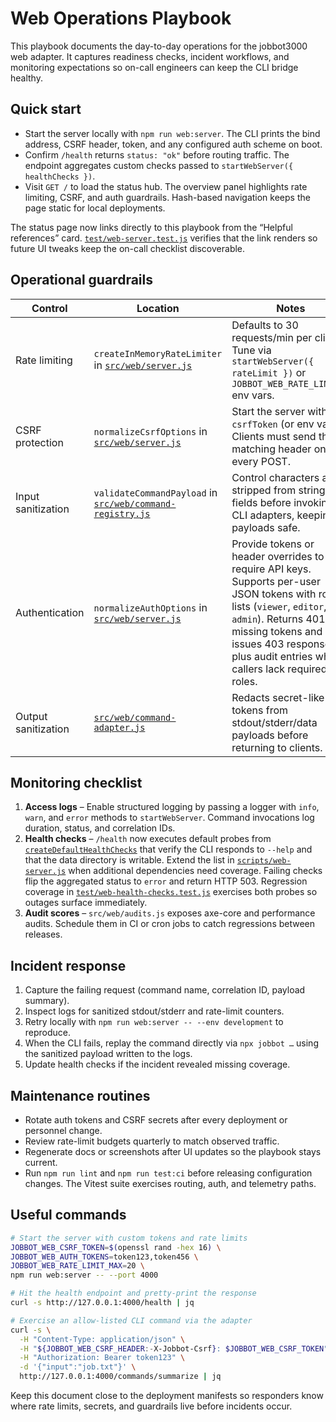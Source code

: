# Web Operations Playbook

This playbook documents the day-to-day operations for the jobbot3000 web
adapter. It captures readiness checks, incident workflows, and monitoring
expectations so on-call engineers can keep the CLI bridge healthy.

## Quick start

- Start the server locally with `npm run web:server`. The CLI prints the bind
  address, CSRF header, token, and any configured auth scheme on boot.
- Confirm `/health` returns `status: "ok"` before routing traffic. The endpoint
  aggregates custom checks passed to `startWebServer({ healthChecks })`.
- Visit `GET /` to load the status hub. The overview panel highlights rate
  limiting, CSRF, and auth guardrails. Hash-based navigation keeps the page
  static for local deployments.

The status page now links directly to this playbook from the “Helpful
references” card. [`test/web-server.test.js`](../test/web-server.test.js)
verifies that the link renders so future UI tweaks keep the on-call checklist
discoverable.

## Operational guardrails

| Control | Location | Notes |
| --- | --- | --- |
| Rate limiting | `createInMemoryRateLimiter` in [`src/web/server.js`](../src/web/server.js) | Defaults to 30 requests/min per client. Tune via `startWebServer({ rateLimit })` or `JOBBOT_WEB_RATE_LIMIT_*` env vars. |
| CSRF protection | `normalizeCsrfOptions` in [`src/web/server.js`](../src/web/server.js) | Start the server with `csrfToken` (or env vars). Clients must send the matching header on every POST. |
| Input sanitization | `validateCommandPayload` in [`src/web/command-registry.js`](../src/web/command-registry.js) | Control characters are stripped from string fields before invoking CLI adapters, keeping payloads safe. |
| Authentication | `normalizeAuthOptions` in [`src/web/server.js`](../src/web/server.js) | Provide tokens or header overrides to require API keys. Supports per-user JSON tokens with role lists (`viewer`, `editor`, `admin`). Returns 401 for missing tokens and issues 403 responses plus audit entries when callers lack required roles. |
| Output sanitization | [`src/web/command-adapter.js`](../src/web/command-adapter.js) | Redacts secret-like tokens from stdout/stderr/data payloads before returning to clients. |

## Monitoring checklist

1. **Access logs** – Enable structured logging by passing a logger with `info`,
   `warn`, and `error` methods to `startWebServer`. Command invocations log
   duration, status, and correlation IDs.
2. **Health checks** – `/health` now executes default probes from
   [`createDefaultHealthChecks`](../src/web/health-checks.js) that verify the
   CLI responds to `--help` and that the data directory is writable. Extend the
   list in [`scripts/web-server.js`](../scripts/web-server.js) when additional
   dependencies need coverage. Failing checks flip the aggregated status to
   `error` and return HTTP 503. Regression coverage in
   [`test/web-health-checks.test.js`](../test/web-health-checks.test.js)
   exercises both probes so outages surface immediately.
3. **Audit scores** – `src/web/audits.js` exposes axe-core and performance
   audits. Schedule them in CI or cron jobs to catch regressions between
   releases.

## Incident response

1. Capture the failing request (command name, correlation ID, payload summary).
2. Inspect logs for sanitized stdout/stderr and rate-limit counters.
3. Retry locally with `npm run web:server -- --env development` to reproduce.
4. When the CLI fails, replay the command directly via `npx jobbot …` using the
   sanitized payload written to the logs.
5. Update health checks if the incident revealed missing coverage.

## Maintenance routines

- Rotate auth tokens and CSRF secrets after every deployment or personnel
  change.
- Review rate-limit budgets quarterly to match observed traffic.
- Regenerate docs or screenshots after UI updates so the playbook stays current.
- Run `npm run lint` and `npm run test:ci` before releasing configuration
  changes. The Vitest suite exercises routing, auth, and telemetry paths.

## Useful commands

```bash
# Start the server with custom tokens and rate limits
JOBBOT_WEB_CSRF_TOKEN=$(openssl rand -hex 16) \
JOBBOT_WEB_AUTH_TOKENS=token123,token456 \
JOBBOT_WEB_RATE_LIMIT_MAX=20 \
npm run web:server -- --port 4000

# Hit the health endpoint and pretty-print the response
curl -s http://127.0.0.1:4000/health | jq

# Exercise an allow-listed CLI command via the adapter
curl -s \
  -H "Content-Type: application/json" \
  -H "${JOBBOT_WEB_CSRF_HEADER:-X-Jobbot-Csrf}: $JOBBOT_WEB_CSRF_TOKEN" \
  -H "Authorization: Bearer token123" \
  -d '{"input":"job.txt"}' \
  http://127.0.0.1:4000/commands/summarize | jq
```

Keep this document close to the deployment manifests so responders know where
rate limits, secrets, and guardrails live before incidents occur.
